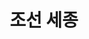 ---
layout: hubs
key: Q37682
title: 조선 세종
name: 조선 세종
image: http://commons.wikimedia.org/wiki/Special:FilePath/Sejong%20the%20Great%20Bronze%20statue%2002.JPG
description: 조선의 4대 임금
score: 0.0028406504642095017
degree: 18
---